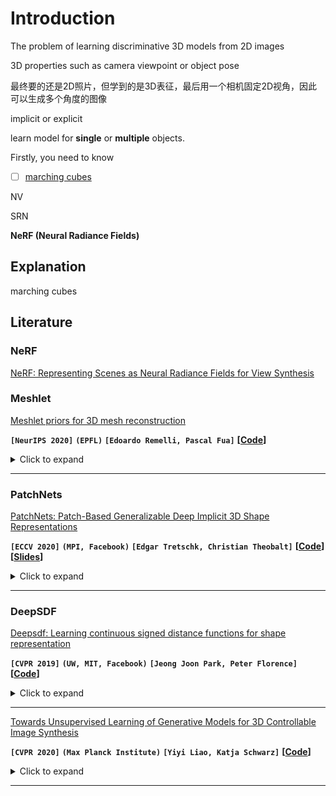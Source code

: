 # Introduction

The problem of learning discriminative 3D models from 2D images

3D properties such as camera viewpoint or object pose

最终要的还是2D照片，但学到的是3D表征，最后用一个相机固定2D视角，因此可以生成多个角度的图像

implicit or explicit

learn model for **single** or **multiple** objects.



Firstly, you need to know 

- [ ] [marching cubes]()

NV 

SRN

**NeRF (Neural Radiance Fields)**



## Explanation

marching cubes



## Literature



### NeRF

[NeRF: Representing Scenes as Neural Radiance Fields for View Synthesis](https://arxiv.org/pdf/2003.08934.pdf)







### Meshlet

[Meshlet priors for 3D mesh reconstruction](https://arxiv.org/pdf/2006.03997.pdf)

**`[NeurIPS 2020]`**	**`(EPFL)`**	**`[Edoardo Remelli, Pascal Fua]`**	**[[Code](https://github.com/cvlab-epfl/MeshSDF)]**

<details><summary>Click to expand</summary><p>



</p></details>

---


### PatchNets

[PatchNets: Patch-Based Generalizable Deep Implicit 3D Shape Representations](https://arxiv.org/pdf/2008.01639.pdf)

**`[ECCV 2020]`**	**`(MPI, Facebook)`**	**`[Edgar Tretschk, Christian Theobalt]`**	**[[Code]()]**	**[[Slides](http://gvv.mpi-inf.mpg.de/projects/PatchNets/data/patchnets_slides.pdf)]**

<details><summary>Click to expand</summary><p>



</p></details>

---

### DeepSDF

[Deepsdf: Learning continuous signed distance functions for shape representation](https://arxiv.org/pdf/1901.05103.pdf)

**`[CVPR 2019]`**	**`(UW, MIT, Facebook)`**	**`[Jeong Joon Park, Peter Florence]`**	**[[Code](https://github.com/facebookresearch/DeepSDF)]**

<details><summary>Click to expand</summary><p>


</p></details>

---

[Towards Unsupervised Learning of Generative Models for 3D Controllable Image Synthesis](https://arxiv.org/abs/1912.05237)

**`[CVPR 2020]`**	**`(Max Planck Institute)`**	**`[Yiyi Liao, Katja Schwarz]`**	**[[Code](https://github.com/autonomousvision/controllable_image_synthesis)]**

<details><summary>Click to expand</summary><p>


![image-20201214211146939](https://raw.githubusercontent.com/yzy1996/Image-Hosting/master/20201214211210.png)



> **Summary**



> **Method**






</p></details>

---





